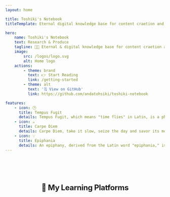 ```yaml
---
layout: home

title: Toshiki's Notebook
titleTemplate: Eternal digital knowledge base for content craetion and notes management.

hero:
    name: Toshiki's Notebook
    text: Research & Produce
    tagline: 👨‍💻 Eternal & digital knowledge base for content craetion and notes management.
    image:
        src: /logos/logo.svg
        alt: Home logo
    actions:
        - theme: brand
          text: 👉 Start Reading
          link: /getting-started
        - theme: alt
          text: '🗒️ View on GitHub'
          link: https://github.com/andatohsiki/toshiki-notebook

features:
    - icon: 🕒
      title: Tempus Fugit
      details: Tempus Fugit, which means "time flies" in Latin, is a phrase that highlights the fact that every person has the same 24 hours per day to learn. However, this time is never enough to learn everything. That's why recording knowledge for review is essential.
    - icon: ☕
      title: Carpe Diem
      details: Carpe Diem, take it slow, seize the day and savor its moments. Enjoy a cup of coffee while playing blues on a 1980s-style CD player. Turn off the lights, close the curtains, and let the small lamp illuminate the space. The time is yours, relish the day, and unleash the productivity while learning.
    - icon: 💡
      title: Epiphania
      details: An epiphany, derived from the Latin word "epiphania," is a moment of sudden and brilliant realization or insight. These moments of clarity and inspiration are precious and should be treated as such; to ensure that we don't forget these valuable ideas.
---
```


<script setup>
import { VPTeamMembers } from 'vitepress/theme'

const khanacademySVG = {
  svg: '<svg role="img" viewBox="0 0 24 24" xmlns="http://www.w3.org/2000/svg"><title>Khan Academy</title><path d="M21.724 4.973L13.418.328a3.214 3.214 0 0 0-2.828 0L2.276 4.973A3.05 3.05 0 0 0 .862 7.371v9.256a3.05 3.05 0 0 0 1.414 2.4l8.306 4.645a3.214 3.214 0 0 0 2.828 0l8.314-4.645a3.05 3.05 0 0 0 1.414-2.4V7.373a3.05 3.05 0 0 0-1.414-2.4zM12 4.921a2.571 2.571 0 1 1 .001 5.143A2.571 2.571 0 0 1 12 4.92zm3.094 13.627a9.119 9.119 0 0 1-3.103.549 8.972 8.972 0 0 1-3.076-.55 8.493 8.493 0 0 1-5.486-7.987v-.857c4.646.017 8.074 3.823 8.074 8.51v.198h.926v-.197c0-4.688 3.445-8.51 8.056-8.51.026.29.043.582.086.856a8.502 8.502 0 0 1-5.477 7.988z"/></svg>'
}

const members = [
  {
    avatar: "/logos/khancademy.svg",
    name: "Khan Academy",
    title: "Khan Academy is a non-profit educational organization that provides free online learning resources.",
    links: [
      { icon: "github", link: "https://github.com/Khan" },
      { icon: khanacademySVG, link: "https://khanacademy.org" }
    ],
  },
    {
    avatar: "/logos/khancademy.svg",
    name: "Khan Academy",
    title: "Khan Academy is a non-profit educational organization that provides free online learning resources.",
    links: [
      { icon: "github", link: "https://github.com/Khan" },
      { icon: khanacademySVG, link: "https://khanacademy.org" }
    ],
  },
    {
    avatar: "/logos/khancademy.svg",
    name: "Khan Academy",
    title: "Khan Academy is a non-profit educational organization that provides free online learning resources.",
    links: [
      { icon: "github", link: "https://github.com/Khan" },
      { icon: khanacademySVG, link: "https://khanacademy.org" }
    ],
  },
    {
    avatar: "/logos/khancademy.svg",
    name: "Khan Academy",
    title: "Khan Academy is a non-profit educational organization that provides free online learning resources.",
    links: [
      { icon: "github", link: "https://github.com/Khan" },
      { icon: khanacademySVG, link: "https://khanacademy.org" }
    ],
  },
  {
    avatar: "https://avatars.githubusercontent.com/u/5837277?v=4",
    name: "Knut Sveidqvist",
    title: "Creator",
    links: [{ icon: "github", link: "https://github.com/knsv" }],
  },
];
</script>

<div class="vp-doc" >
  <h2 id="meet-the-team"> 👀 My Learning Platforms </h2>
  <VPTeamMembers size="small" :members="members" />
</div>

<style>
  .image-container .image-src {
    margin: 1rem auto;
    /* max-width: 100%;
    width: 100%; */
}

  .dark .image-src{
    filter: invert(1) hue-rotate(217deg)  contrast(0.72);
  }

  .vp-doc {
    align-items: center;
    flex-direction: column;
    display: flex;
    margin: 1.5rem;
  }

  .vp-doc h2 {
    margin: 48px 0 16px;
    border-top: 1px solid var(--vp-c-divider-light);
    padding-top: 24px;
    letter-spacing: -.02em;
    line-height: 32px;
    font-size: 24px;
}
</style>
